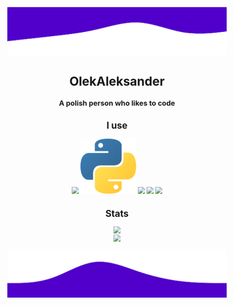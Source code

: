 <img src="https://raw.githubusercontent.com/OlekAleksander/olekaleksander/main/top.svg">
<h1 width="128px" align="center"> OlekAleksander </h3>
<h3 align="center">A polish person who likes to code</h3>


<h2 align="center">I use</h2>
<p align="center">
    <img width="128px" src="https://tailwindcss.com/_next/static/media/tailwindcss-mark.79614a5f61617ba49a0891494521226b.svg" />
    <img width="128px" src="https://raw.githubusercontent.com/OlekAleksander/olekaleksander/75f518f50ae7706ac71c6d8861c54f7e1b51d4f3/5848152fcef1014c0b5e4967(1).png" />
    <img width="128px" src="https://assets.stickpng.com/images/5848152fcef1014c0b5e4967.png" />
    <img width="128px" src="https://upload.wikimedia.org/wikipedia/commons/thumb/d/d9/Node.js_logo.svg/1280px-Node.js_logo.svg.png" />
    <img width="128px" src="https://www.citypng.com/public/uploads/small/11662223548l3lxu8fbd8otntiiwviu5ol3xxzfkzkxyryzrcyvhbbhjbl0v47tcstg1kursipml6xvyzi2efyqhhpkaddajo4r2asgoytjcxjb.png" />
</p>

<h2 align="center">Stats</h2>
<p align="center">
  <img width="512px" src="https://github-readme-stats.vercel.app/api?username=olekaleksander&theme=github_dark" />
  <br>
    <img width="512px" src="https://github-readme-stats.vercel.app/api/top-langs/?username=olekaleksander&layout=compact&theme=github_dark" />
</p>
<img src="https://raw.githubusercontent.com/OlekAleksander/olekaleksander/main/bottom.svg">

